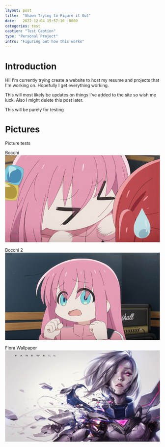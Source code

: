 ```yaml
---
layout: post
title:  "Shawn Trying to Figure it Out"
date:   2022-12-04 15:57:10 -0800
categories: test
caption: "Test Caption"
type: "Personal Project"
intro: "Figuring out how this works"
---
```


# Introduction
Hi! I'm currently trying create a website to host my resume and projects that I'm working on. Hopefully I get everything working.

This will most likely be updates on things I've added to the site so wish me luck. Also I might delete this post later.

This will be purely for testing

# Pictures
Picture tests

Bocchi
<img alt="Bocchi Head Shake" class="process" src="/assets/bocchi.gif">

Bocchi 2
<img alt="Bocchi Head Shake 2" class="process" src="/assets/bocchi2.gif">

Fiora Wallpaper
<img alt="Project Fiora" class="process" src="/assets/fiora.jpg">
